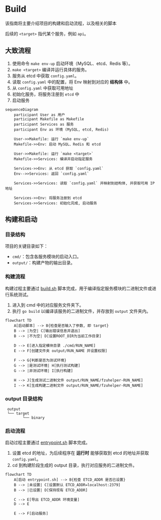 # Build

该指南将主要介绍项目的构建和启动流程，以及相关的脚本

后续的 `<target>` 指代某个服务，例如 `api`。

## 大致流程

1. 使用命令 `make env-up` 启动环境（MySQL、etcd、Redis 等）。
2. `make <target>` 编译并运行具体的服务。
3. 服务从 etcd 中获取 `config.yaml`。
4. 读取 `config.yaml` 中的配置，将 Env 映射到对应的 **结构体** 中。
5. 从 `config.yaml` 中获取可用地址
6. 初始化服务，将服务注册到 `etcd` 中
7. 启动服务

```mermaid
sequenceDiagram
    participant User as 用户
    participant Makefile as Makefile
    participant Services as 服务
    participant Env as 环境 (MySQL, etcd, Redis)

    User->>Makefile: 运行 `make env-up`
    Makefile->>Env: 启动 MySQL、Redis 和 etcd

    User->>Makefile: 运行 `make <target>`
    Makefile->>Services: 编译并启动指定服务

    Services->>Env: 从 etcd 获取 `config.yaml`
    Env-->>Services: 返回 `config.yaml`

    Services->>Services: 读取 `config.yaml` 并映射到结构体, 并获取可用 IP 地址

    Services->>Env: 将服务注册到 etcd
    Services->>Services: 初始化完成, 启动服务
```

## 构建和启动

### 目录结构

项目的关键目录如下：

- `cmd/`：包含各服务模块的启动入口。
- `output/`：构建产物的输出目录。

### 构建流程

构建过程主要通过 [build.sh](../docker/script/build.sh) 脚本完成，用于编译指定服务模块的二进制文件或进行系统测试。

1. 进入到 cmd 中的对应服务文件夹下。
2. 执行 `go build` 以编译该服务的二进制文件，并存放到 `output` 文件夹内。

```mermaid
flowchart TD
    A[启动脚本] --> B{检查是否输入了参数, 即 target}
    B --> |为空| C[输出错误信息并退出]
    B --> |不为空| D[设置ROOT_DIR为当前工作目录]

    D --> E[进入指定模块目录 ./cmd/RUN_NAME]
    E --> F[创建文件夹 output/RUN_NAME 并设置权限]

    F --> G{判断是否为测试环境}
    G --> |是测试环境| H[执行测试构建]
    G --> |非测试环境| I[执行构建]

    H --> J[生成测试二进制文件 output/RUN_NAME/fzuhelper-RUN_NAME]
    I --> K[生成构建二进制文件 output/RUN_NAME/fzuhelper-RUN_NAME]
```

### output 目录结构

```text
 output
 └── target
        └── binary
```

### 启动流程

启动过程主要通过 [entrypoint.sh](/docker/script/entrypoint.sh) 脚本完成。

1. 设置 etcd 的地址，为后续程序在 **运行时** 能够获取到 etcd 的地址并获取 `config.yaml`。
2. cd 到构建阶段生成的 output 目录，执行对应服务的二进制文件。

```mermaid
flowchart TD
    A[启动 entrypoint.sh] --> B{检查 ETCD_ADDR 是否已设置}
    B --> |未设置| C[设置默认 ETCD_ADDR=localhost:2379]
    B --> |已设置| D[保持现有 ETCD_ADDR]

    C --> E[导出 ETCD_ADDR 环境变量]
    D --> E

    E --> F[启动服务]
```
